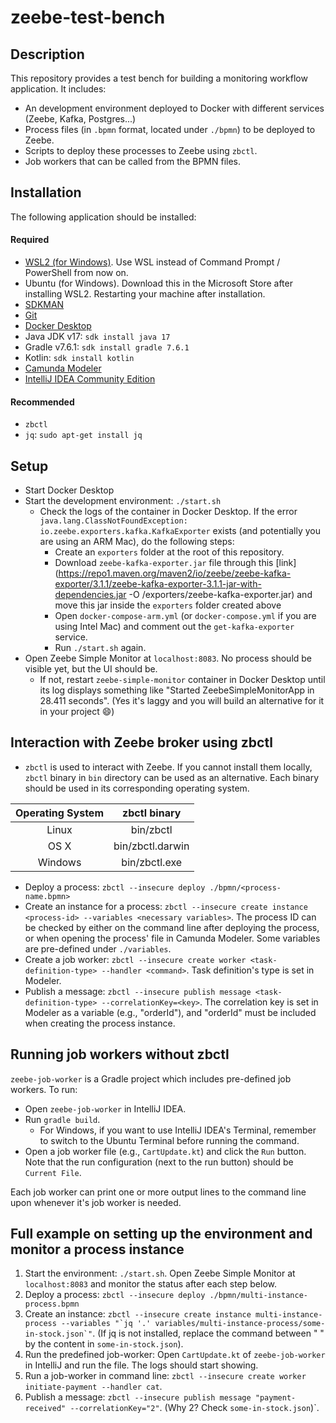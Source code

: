 # zeebe-test-bench

## Description
This repository provides a test bench for building a monitoring workflow application. It includes:
- An development environment deployed to Docker with different services (Zeebe, Kafka, Postgres...)
- Process files (in `.bpmn` format, located under `./bpmn`) to be deployed to Zeebe.
- Scripts to deploy these processes to Zeebe using `zbctl`.
- Job workers that can be called from the BPMN files.

## Installation
The following application should be installed: 
#### Required
- [WSL2 (for Windows)](https://learn.microsoft.com/en-us/windows/wsl/install). Use WSL instead of Command Prompt / PowerShell from now on.
- Ubuntu (for Windows). Download this in the Microsoft Store after installing WSL2. Restarting your machine after installation.
- [SDKMAN](https://sdkman.io/install)
- [Git](https://git-scm.com/book/en/v2/Getting-Started-Installing-Git) 
- [Docker Desktop](https://docs.docker.com/engine/install/#desktop)
- Java JDK v17: `sdk install java 17`
- Gradle v7.6.1: `sdk install gradle 7.6.1`
- Kotlin: `sdk install kotlin`
- [Camunda Modeler](https://camunda.com/download/modeler/)
- [IntelliJ IDEA Community Edition](https://www.jetbrains.com/help/idea/installation-guide.html)

#### Recommended
- `zbctl`
- `jq`: `sudo apt-get install jq`

## Setup
- Start Docker Desktop
- Start the development environment: `./start.sh`
    - Check the logs of the container in Docker Desktop. If the error `java.lang.ClassNotFoundException: io.zeebe.exporters.kafka.KafkaExporter` exists (and potentially you are using an ARM Mac), do the following steps:
        - Create an `exporters` folder at the root of this repository.
        - Download `zeebe-kafka-exporter.jar` file through this [link](https://repo1.maven.org/maven2/io/zeebe/zeebe-kafka-exporter/3.1.1/zeebe-kafka-exporter-3.1.1-jar-with-dependencies.jar -O /exporters/zeebe-kafka-exporter.jar) and move this jar inside the `exporters` folder created above
        - Open `docker-compose-arm.yml` (or `docker-compose.yml` if  you are using Intel Mac) and comment out the `get-kafka-exporter` service.
        - Run `./start.sh` again.
- Open Zeebe Simple Monitor at `localhost:8083`. No process should be visible yet, but the UI should be.
    - If not, restart `zeebe-simple-monitor` container in Docker Desktop until its log displays something like "Started ZeebeSimpleMonitorApp in 28.411 seconds". (Yes it's laggy and you will build an alternative for it in your project 😄)

## Interaction with Zeebe broker using zbctl
- `zbctl` is used to interact with Zeebe. If you cannot install them locally, `zbctl` binary in `bin` directory can be used as an alternative. Each binary should be used in its corresponding operating system.

| Operating System |   zbctl binary   |
|:----------------:|:----------------:|
|       Linux      | bin/zbctl        |
|       OS X       | bin/zbctl.darwin |
|      Windows     | bin/zbctl.exe    |


- Deploy a process: `zbctl --insecure deploy ./bpmn/<process-name.bpmn>`
- Create an instance for a process: `zbctl --insecure create instance <process-id> --variables <necessary variables>`. The process ID can be checked by either on the command line after deploying the process, or when opening the process' file in Camunda Modeler. Some variables are pre-defined under `./variables`.
- Create a job worker: `zbctl --insecure create worker <task-definition-type> --handler <command>`. Task definition's type is set in Modeler.
- Publish a message: `zbctl --insecure publish message <task-definition-type> --correlationKey=<key>`. The correlation key is set in Modeler as a variable (e.g., "orderId"), and "orderId" must be included when creating the process instance.

## Running job workers without zbctl
`zeebe-job-worker` is a Gradle project which includes pre-defined job workers. To run:
- Open `zeebe-job-worker` in IntelliJ IDEA.
- Run `gradle build`.
    - For Windows, if you want to use IntelliJ IDEA's Terminal, remember to switch to the Ubuntu Terminal before running the command.
- Open a job worker file (e.g., `CartUpdate.kt`) and click the `Run` button. Note that the run configuration (next to the run button) should be `Current File`.

Each job worker can print one or more output lines to the command line upon whenever it's job worker is needed.

## Full example on setting up the environment and monitor a process instance
1. Start the environment: `./start.sh`. Open Zeebe Simple Monitor at `localhost:8083` and monitor the status after each step below.
2. Deploy a process: `zbctl --insecure deploy ./bpmn/multi-instance-process.bpmn`
3. Create an instance: ```zbctl --insecure create instance multi-instance-process --variables "`jq '.' variables/multi-instance-process/some-in-stock.json`"```. (If jq is not installed, replace the command between " " by the content in `some-in-stock.json`).
4. Run the predefined job-worker: Open `CartUpdate.kt` of `zeebe-job-worker` in IntelliJ and run the file. The logs should start showing.
5. Run a job-worker in command line: `zbctl --insecure create worker initiate-payment --handler cat`.
6. Publish a message: `zbctl --insecure publish message "payment-received" --correlationKey="2"`. (Why 2? Check `some-in-stock.json`)`.

